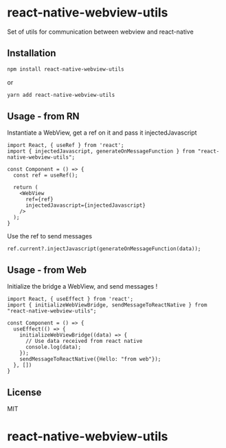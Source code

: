 # react-native-webview-utils

Set of utils for communication between webview and react-native

## Installation

```sh
npm install react-native-webview-utils
```
or
```sh
yarn add react-native-webview-utils
```

## Usage - from RN

Instantiate a WebView, get a ref on it and pass it injectedJavascript

```tsx
import React, { useRef } from 'react';
import { injectedJavascript, generateOnMessageFunction } from "react-native-webview-utils";

const Component = () => {
  const ref = useRef();

  return (
    <WebView 
      ref={ref}
      injectedJavascript={injectedJavascript}
    />
  );
}
```

Use the ref to send messages
```tsx
ref.current?.injectJavascript(generateOnMessageFunction(data));
```

## Usage - from Web

Initialize the bridge a WebView, and send messages !

```tsx
import React, { useEffect } from 'react';
import { initializeWebViewBridge, sendMessageToReactNative } from "react-native-webview-utils";

const Component = () => {
  useEffect(() => {
    initializeWebViewBridge((data) => {
      // Use data received from react native
      console.log(data);
    });
    sendMessageToReactNative({Hello: "from web"});
  }, [])
}
```

## License

MIT
# react-native-webview-utils
